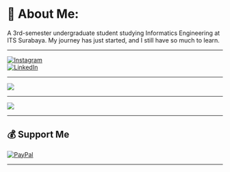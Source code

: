 # 💫 About Me:  
A 3rd-semester undergraduate student studying Informatics Engineering at ITS Surabaya. My journey has just started, and I still have so much to learn.

---

[![Instagram](https://img.shields.io/badge/Instagram-%23E4405F.svg?logo=Instagram&logoColor=white)](https://instagram.com/muvvinxd)  
[![LinkedIn](https://img.shields.io/badge/LinkedIn-%230077B5.svg?logo=linkedin&logoColor=white)](https://linkedin.com/in/fadhilrevinnoh)


---

![](https://github-readme-stats.vercel.app/api/top-langs/?username=eggboixd&theme=dark&hide_border=false&include_all_commits=false&count_private=false&layout=compact)  

---

[![](https://visitcount.itsvg.in/api?id=eggboixd&icon=3&color=0)](https://visitcount.itsvg.in)  

---

## 💰 Support Me  
[![PayPal](https://img.shields.io/badge/PayPal-00457C?style=for-the-badge&logo=paypal&logoColor=white)](https://paypal.me/fadhilrevinno)  

---
